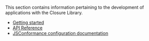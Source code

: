 <!-- Documentation licensed under CC BY 4.0 -->
<!-- License available at https://creativecommons.org/licenses/by/4.0/ -->

This section contains information pertaining to the development of applications
with the Closure Library.

*   [Getting started](./get-started)
*   [API Reference](https://google.github.io/closure-library/api/)
*   [JSConformance configuration documentation](./conformance_rules)


